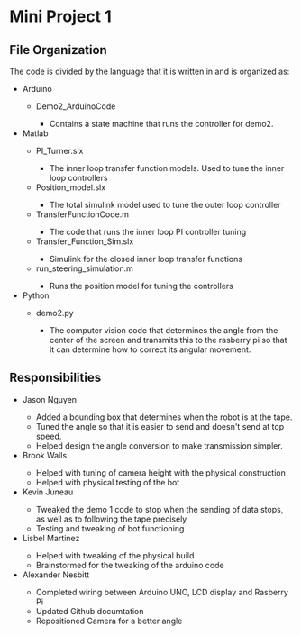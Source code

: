 
# Mini Project 1
## File Organization
The code is divided by the language that it is written in and is organized as:
<ul>
  <li>Arduino</li>
    <ul>
      <li>Demo2_ArduinoCode</li>
      <ul><li>Contains a state machine that runs the controller for demo2.</li></ul>
    </ul>
  <li>Matlab</li>
    <ul>
        <li>PI_Turner.slx</li>
          <ul><li>The inner loop transfer function models. Used to tune the inner loop controllers</li></ul>
        <li>Position_model.slx</li>
          <ul><li>The total simulink model used to tune the outer loop controller</li></ul>
      <li>TransferFunctionCode.m</li>
          <ul><li>The code that runs the inner loop PI controller tuning</li></ul>
        <li>Transfer_Function_Sim.slx</li>
          <ul><li>Simulink for the closed inner loop transfer functions</li></ul>
        <li>run_steering_simulation.m</li>
          <ul><li>Runs the position model for tuning the controllers</li></ul>
    </ul>
  <li>Python</li>
    <ul>
      <li>demo2.py</li>
        <ul><li>The computer vision code that determines the angle from the center of the screen and transmits this to the rasberry pi so that it can determine how to correct its angular movement.</li></ul>
    </ul>
</ul>

## Responsibilities
<ul>
  <li>Jason Nguyen</li>
    <ul>
       <li>Added a bounding box that determines when the robot is at the tape.</li>
       <li>Tuned the angle so that it is easier to send and doesn't send at top speed.</li>
      <li>Helped design the angle conversion to make transmission simpler.</li>
    </ul>
  <li>Brook Walls</li>
    <ul>
        <li>Helped with tuning of camera height with the physical construction</li>
        <li>Helped with physical testing of the bot</li>
    </ul>
  <li>Kevin Juneau</li>
    <ul>
        <li>Tweaked the demo 1 code to stop when the sending of data stops, as well as to following the tape precisely</li>
      <li>Testing and tweaking of bot functioning</li>
    </ul>
  <li>Lisbel Martinez</li>
    <ul>
        <li>Helped with tweaking of the physical build</li>
        <li>Brainstormed for the tweaking of the arduino code</li>
    </ul>
  <li>Alexander Nesbitt</li>
    <ul>
      <li>Completed wiring between Arduino UNO, LCD display and Rasberry Pi</li>
      <li>Updated Github documtation</li>
      <li>Repositioned Camera for a better angle</li>
    </ul>
</ul>

